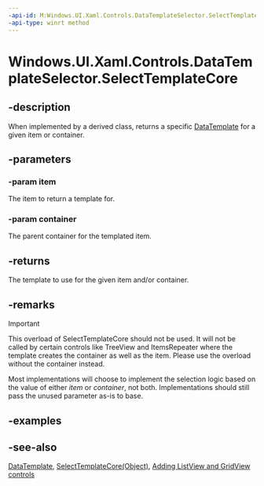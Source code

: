 ```yaml
---
-api-id: M:Windows.UI.Xaml.Controls.DataTemplateSelector.SelectTemplateCore(System.Object,Windows.UI.Xaml.DependencyObject)
-api-type: winrt method
---
```


<!-- Method syntax
virtual protected Windows.UI.Xaml.DataTemplate SelectTemplateCore(System.Object item, Windows.UI.Xaml.DependencyObject container)
-->

# Windows.UI.Xaml.Controls.DataTemplateSelector.SelectTemplateCore

## -description

When implemented by a derived class, returns a specific [DataTemplate](../windows.ui.xaml/datatemplate.md) for a given item or container.

## -parameters
### -param item

The item to return a template for.

### -param container

The parent container for the templated item.

## -returns

The template to use for the given item and/or container.

## -remarks

> [!IMPORTANT]
> This overload of SelectTemplateCore should not be used. It will not be called by certain controls like TreeView and ItemsRepeater where the template creates the container as well as the item. Please use the overload without the container instead.

Most implementations will choose to implement the selection logic based on the value of either *item* or *container*, not both. Implementations should still pass the unused parameter as-is to base.

## -examples

## -see-also

[DataTemplate](../windows.ui.xaml/datatemplate.md), [SelectTemplateCore(Object)](datatemplateselector_selecttemplatecore_402628248.md), [Adding ListView and GridView controls](/previous-versions/windows/apps/hh780618(v=win.10))
